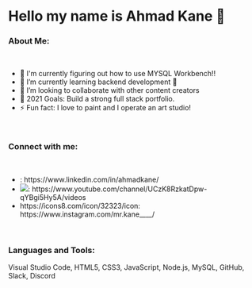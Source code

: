 # Hello my name is Ahmad Kane 👋


### About Me:
<br>
<ul>
<li>🔭 I'm currently figuring out how to use MYSQL Workbench!!
<li>🌱 I’m currently learning backend development 🤣
<li>👯 I’m looking to collaborate with other content creators
<li>🥅 2021 Goals: Build a strong full stack portfolio.
<li>⚡ Fun fact: I love to paint and I operate an art studio!
</ul>
<br>

### Connect with me:
<br>
<ul>
<li>  : https://www.linkedin.com/in/ahmadkane/
<li> <img src="https://img.icons8.com/color/50/000000/youtube-play.png"/>: https://www.youtube.com/channel/UCzK8RzkatDpw-qYBgi5Hy5A/videos
<li>https://icons8.com/icon/32323/icon: https://www.instagram.com/mr.kane____/
</ul>
<br>

### Languages and Tools:
Visual Studio Code, HTML5, CSS3, JavaScript, Node.js, MySQL, GitHub, Slack, Discord


